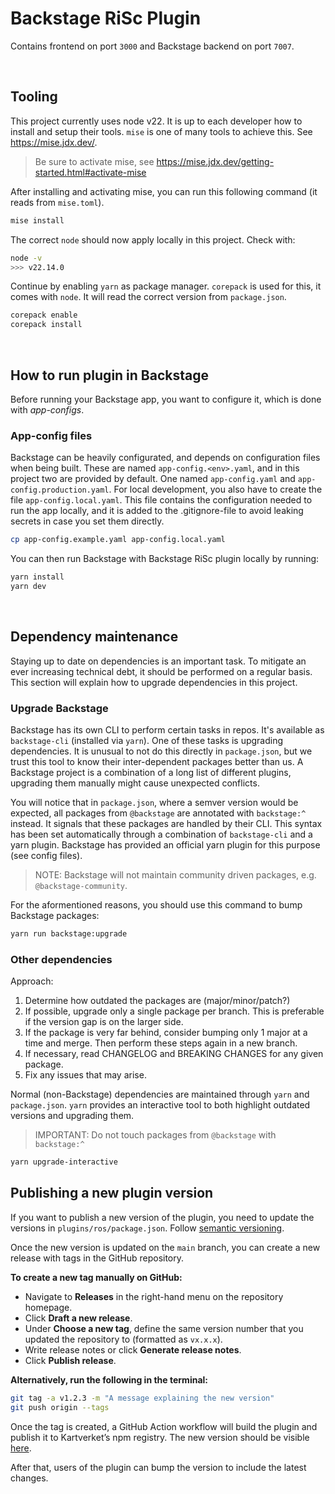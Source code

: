 # Backstage RiSc Plugin

Contains frontend on port `3000` and Backstage backend on port `7007`.

<br>

## Tooling

This project currently uses node v22. It is up to each developer how to install and setup their tools.
`mise` is one of many tools to achieve this. See https://mise.jdx.dev/.

> Be sure to activate mise, see https://mise.jdx.dev/getting-started.html#activate-mise

After installing and activating mise, you can run this following command (it reads from `mise.toml`).

```sh
mise install
```

The correct `node` should now apply locally in this project. Check with:

```sh
node -v
>>> v22.14.0
```

Continue by enabling `yarn` as package manager. `corepack` is used for this, it comes with `node`.
It will read the correct version from `package.json`.

```sh
corepack enable
corepack install
```

<br>

## How to run plugin in Backstage

Before running your Backstage app, you want to configure it, which is done with _app-configs_.

### App-config files

Backstage can be heavily configurated, and depends on configuration files when being built.
These are named `app-config.<env>.yaml`, and in this project two are provided by default. One named `app-config.yaml` and `app-config.production.yaml`.
For local development, you also have to create the file `app-config.local.yaml`. This file contains the configuration needed to run the app locally, and it is added to the .gitignore-file to avoid leaking secrets in case you set them directly.

```sh
cp app-config.example.yaml app-config.local.yaml
```

You can then run Backstage with Backstage RiSc plugin locally by running:

```sh
yarn install
yarn dev
```

<br>

## Dependency maintenance

Staying up to date on dependencies is an important task. To mitigate an ever increasing technical debt, it should be performed on a regular basis. This section will explain how to upgrade dependencies in this project.

### Upgrade Backstage

Backstage has its own CLI to perform certain tasks in repos. It's available as `backstage-cli` (installed via `yarn`).
One of these tasks is upgrading dependencies. It is unusual to not do this directly in `package.json`, but we trust this tool to know their inter-dependent packages better than us. A Backstage project is a combination of a long list of different plugins, upgrading them manually might cause unexpected conflicts.

You will notice that in `package.json`, where a semver version would be expected, all packages from `@backstage` are annotated with `backstage:^` instead. It signals that these packages are handled by their CLI. This syntax has been set automatically through a combination of `backstage-cli` and a yarn plugin. Backstage has provided an official yarn plugin for this purpose (see config files).

> NOTE: Backstage will not maintain community driven packages, e.g. `@backstage-community`.

For the aformentioned reasons, you should use this command to bump Backstage packages:

```sh
yarn run backstage:upgrade
```

### Other dependencies

Approach:

1. Determine how outdated the packages are (major/minor/patch?)
2. If possible, upgrade only a single package per branch. This is preferable if the version gap is on the larger side.
3. If the package is very far behind, consider bumping only 1 major at a time and merge. Then perform these steps again in a new branch.
4. If necessary, read CHANGELOG and BREAKING CHANGES for any given package.
5. Fix any issues that may arise.

Normal (non-Backstage) dependencies are maintained through `yarn` and `package.json`.
`yarn` provides an interactive tool to both highlight outdated versions and upgrading them.

> IMPORTANT: Do not touch packages from `@backstage` with `backstage:^`

```sh
yarn upgrade-interactive
```

## Publishing a new plugin version

If you want to publish a new version of the plugin, you need to update the versions in `plugins/ros/package.json`. Follow [semantic versioning](https://semver.org/).

Once the new version is updated on the `main` branch, you can create a new release with tags in the GitHub repository.

**To create a new tag manually on GitHub:**
- Navigate to **Releases** in the right-hand menu on the repository homepage.
- Click **Draft a new release**.
- Under **Choose a new tag**, define the same version number that you updated the repository to (formatted as `vx.x.x`).
- Write release notes or click **Generate release notes**.
- Click **Publish release**.

**Alternatively, run the following in the terminal:**

```bash
git tag -a v1.2.3 -m "A message explaining the new version"
git push origin --tags
```

Once the tag is created, a GitHub Action workflow will build the plugin and publish it to Kartverket’s npm registry. The new version should be visible [here](https://www.npmjs.com/package/@kartverket/backstage-plugin-risk-scorecard).

After that, users of the plugin can bump the version to include the latest changes.
